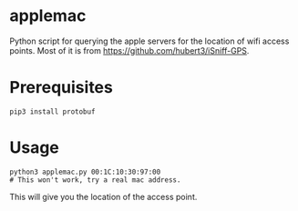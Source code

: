 applemac
========

Python script for querying the apple servers for the location of wifi access points.
Most of it is from https://github.com/hubert3/iSniff-GPS.


# Prerequisites

    pip3 install protobuf

# Usage

    python3 applemac.py 00:1C:10:30:97:00
    # This won't work, try a real mac address.

This will give you the location of the access point.
